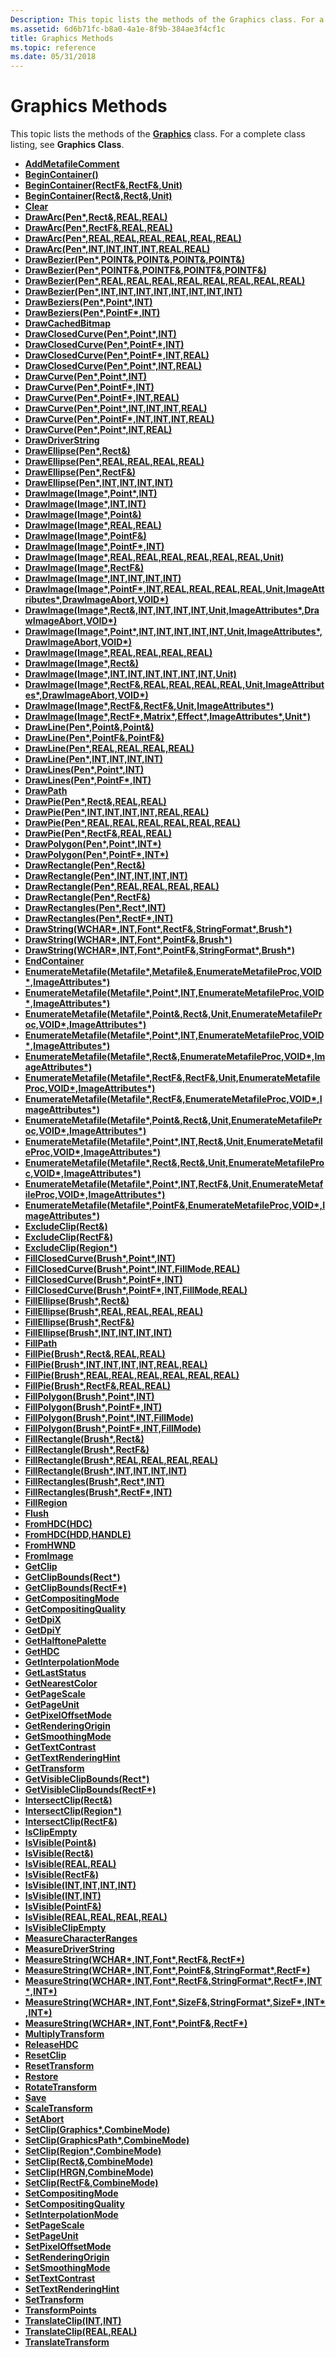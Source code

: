 ```yaml
---
Description: This topic lists the methods of the Graphics class. For a complete class listing, see Graphics Class.
ms.assetid: 6d6b71fc-b8a0-4a1e-8f9b-384ae3f4cf1c
title: Graphics Methods
ms.topic: reference
ms.date: 05/31/2018
---
```


# Graphics Methods

This topic lists the methods of the [**Graphics**](/windows/desktop/api/gdiplusgraphics/nl-gdiplusgraphics-graphics) class. For a complete class listing, see **Graphics Class**.

-   [**AddMetafileComment**](/windows/desktop/api/Gdiplusgraphics/nf-gdiplusgraphics-graphics-addmetafilecomment)
-   [**BeginContainer()**](https://msdn.microsoft.com/en-us/library/ms536156(v=VS.85).aspx)
-   [**BeginContainer(RectF&,RectF&,Unit)**](https://msdn.microsoft.com/en-us/library/ms536157(v=VS.85).aspx)
-   [**BeginContainer(Rect&,Rect&,Unit)**](https://msdn.microsoft.com/en-us/library/ms536158(v=VS.85).aspx)
-   [**Clear**](/windows/desktop/api/Gdiplusgraphics/nf-gdiplusgraphics-graphics-clear)
-   [**DrawArc(Pen\*,Rect&,REAL,REAL)**](https://msdn.microsoft.com/en-us/library/ms536152(v=VS.85).aspx)
-   [**DrawArc(Pen\*,RectF&,REAL,REAL)**](https://msdn.microsoft.com/en-us/library/ms536153(v=VS.85).aspx)
-   [**DrawArc(Pen\*,REAL,REAL,REAL,REAL,REAL,REAL)**](https://msdn.microsoft.com/en-us/library/ms536154(v=VS.85).aspx)
-   [**DrawArc(Pen\*,INT,INT,INT,INT,REAL,REAL)**](https://msdn.microsoft.com/en-us/library/ms536155(v=VS.85).aspx)
-   [**DrawBezier(Pen\*,POINT&,POINT&,POINT&,POINT&)**](https://msdn.microsoft.com/en-us/library/ms536148(v=VS.85).aspx)
-   [**DrawBezier(Pen\*,POINTF&,POINTF&,POINTF&,POINTF&)**](https://msdn.microsoft.com/en-us/library/ms536149(v=VS.85).aspx)
-   [**DrawBezier(Pen\*,REAL,REAL,REAL,REAL,REAL,REAL,REAL,REAL)**](https://msdn.microsoft.com/en-us/library/ms536150(v=VS.85).aspx)
-   [**DrawBezier(Pen\*,INT,INT,INT,INT,INT,INT,INT,INT)**](https://msdn.microsoft.com/en-us/library/ms536151(v=VS.85).aspx)
-   [**DrawBeziers(Pen\*,Point\*,INT)**](https://msdn.microsoft.com/en-us/library/ms536146(v=VS.85).aspx)
-   [**DrawBeziers(Pen\*,PointF\*,INT)**](https://msdn.microsoft.com/en-us/library/ms536147(v=VS.85).aspx)
-   [**DrawCachedBitmap**](/windows/desktop/api/Gdiplusgraphics/nf-gdiplusgraphics-graphics-drawcachedbitmap)
-   [**DrawClosedCurve(Pen\*,Point\*,INT)**](https://msdn.microsoft.com/en-us/library/ms536142(v=VS.85).aspx)
-   [**DrawClosedCurve(Pen\*,PointF\*,INT)**](https://msdn.microsoft.com/en-us/library/ms536143(v=VS.85).aspx)
-   [**DrawClosedCurve(Pen\*,PointF\*,INT,REAL)**](https://msdn.microsoft.com/en-us/library/ms536144(v=VS.85).aspx)
-   [**DrawClosedCurve(Pen\*,Point\*,INT,REAL)**](https://msdn.microsoft.com/en-us/library/ms536145(v=VS.85).aspx)
-   [**DrawCurve(Pen\*,Point\*,INT)**](https://msdn.microsoft.com/en-us/library/ms536069(v=VS.85).aspx)
-   [**DrawCurve(Pen\*,PointF\*,INT)**](https://msdn.microsoft.com/en-us/library/ms536070(v=VS.85).aspx)
-   [**DrawCurve(Pen\*,PointF\*,INT,REAL)**](https://msdn.microsoft.com/en-us/library/ms536072(v=VS.85).aspx)
-   [**DrawCurve(Pen\*,Point\*,INT,INT,INT,REAL)**](https://msdn.microsoft.com/en-us/library/ms536139(v=VS.85).aspx)
-   [**DrawCurve(Pen\*,PointF\*,INT,INT,INT,REAL)**](https://msdn.microsoft.com/en-us/library/ms536140(v=VS.85).aspx)
-   [**DrawCurve(Pen\*,Point\*,INT,REAL)**](https://msdn.microsoft.com/en-us/library/ms536141(v=VS.85).aspx)
-   [**DrawDriverString**](/windows/desktop/api/Gdiplusgraphics/nf-gdiplusgraphics-graphics-drawdriverstring)
-   [**DrawEllipse(Pen\*,Rect&)**](https://msdn.microsoft.com/en-us/library/ms536062(v=VS.85).aspx)
-   [**DrawEllipse(Pen\*,REAL,REAL,REAL,REAL)**](https://msdn.microsoft.com/en-us/library/ms536064(v=VS.85).aspx)
-   [**DrawEllipse(Pen\*,RectF&)**](https://msdn.microsoft.com/en-us/library/ms536065(v=VS.85).aspx)
-   [**DrawEllipse(Pen\*,INT,INT,INT,INT)**](https://msdn.microsoft.com/en-us/library/ms536067(v=VS.85).aspx)
-   [**DrawImage(Image\*,Point\*,INT)**](https://msdn.microsoft.com/en-us/library/ms536028(v=VS.85).aspx)
-   [**DrawImage(Image\*,INT,INT)**](https://msdn.microsoft.com/en-us/library/ms536030(v=VS.85).aspx)
-   [**DrawImage(Image\*,Point&)**](https://msdn.microsoft.com/en-us/library/ms536032(v=VS.85).aspx)
-   [**DrawImage(Image\*,REAL,REAL)**](https://msdn.microsoft.com/en-us/library/ms536034(v=VS.85).aspx)
-   [**DrawImage(Image\*,PointF&)**](https://msdn.microsoft.com/en-us/library/ms536035(v=VS.85).aspx)
-   [**DrawImage(Image\*,PointF\*,INT)**](https://msdn.microsoft.com/en-us/library/ms536037(v=VS.85).aspx)
-   [**DrawImage(Image\*,REAL,REAL,REAL,REAL,REAL,REAL,Unit)**](https://msdn.microsoft.com/en-us/library/ms536039(v=VS.85).aspx)
-   [**DrawImage(Image\*,RectF&)**](https://msdn.microsoft.com/en-us/library/ms536041(v=VS.85).aspx)
-   [**DrawImage(Image\*,INT,INT,INT,INT)**](https://msdn.microsoft.com/en-us/library/ms536042(v=VS.85).aspx)
-   [**DrawImage(Image\*,PointF\*,INT,REAL,REAL,REAL,REAL,Unit,ImageAttributes\*,DrawImageAbort,VOID\*)**](https://msdn.microsoft.com/en-us/library/ms536044(v=VS.85).aspx)
-   [**DrawImage(Image\*,Rect&,INT,INT,INT,INT,Unit,ImageAttributes\*,DrawImageAbort,VOID\*)**](https://msdn.microsoft.com/en-us/library/ms536045(v=VS.85).aspx)
-   [**DrawImage(Image\*,Point\*,INT,INT,INT,INT,INT,Unit,ImageAttributes\*,DrawImageAbort,VOID\*)**](https://msdn.microsoft.com/en-us/library/ms536047(v=VS.85).aspx)
-   [**DrawImage(Image\*,REAL,REAL,REAL,REAL)**](https://msdn.microsoft.com/en-us/library/ms536049(v=VS.85).aspx)
-   [**DrawImage(Image\*,Rect&)**](https://msdn.microsoft.com/en-us/library/ms536051(v=VS.85).aspx)
-   [**DrawImage(Image\*,INT,INT,INT,INT,INT,INT,Unit)**](https://msdn.microsoft.com/en-us/library/ms536053(v=VS.85).aspx)
-   [**DrawImage(Image\*,RectF&,REAL,REAL,REAL,REAL,Unit,ImageAttributes\*,DrawImageAbort,VOID\*)**](https://msdn.microsoft.com/en-us/library/ms536056(v=VS.85).aspx)
-   [**DrawImage(Image\*,RectF&,RectF&,Unit,ImageAttributes\*)**](https://msdn.microsoft.com/en-us/library/ms536057(v=VS.85).aspx)
-   [**DrawImage(Image\*,RectF\*,Matrix\*,Effect\*,ImageAttributes\*,Unit\*)**](https://msdn.microsoft.com/en-us/library/ms536058(v=VS.85).aspx)
-   [**DrawLine(Pen\*,Point&,Point&)**](https://msdn.microsoft.com/en-us/library/ms536020(v=VS.85).aspx)
-   [**DrawLine(Pen\*,PointF&,PointF&)**](https://msdn.microsoft.com/en-us/library/ms536022(v=VS.85).aspx)
-   [**DrawLine(Pen\*,REAL,REAL,REAL,REAL)**](https://msdn.microsoft.com/en-us/library/ms536024(v=VS.85).aspx)
-   [**DrawLine(Pen\*,INT,INT,INT,INT)**](https://msdn.microsoft.com/en-us/library/ms536026(v=VS.85).aspx)
-   [**DrawLines(Pen\*,Point\*,INT)**](https://msdn.microsoft.com/en-us/library/ms536017(v=VS.85).aspx)
-   [**DrawLines(Pen\*,PointF\*,INT)**](https://msdn.microsoft.com/en-us/library/ms536019(v=VS.85).aspx)
-   [**DrawPath**](/windows/desktop/api/Gdiplusgraphics/nf-gdiplusgraphics-graphics-drawpath)
-   [**DrawPie(Pen\*,Rect&,REAL,REAL)**](https://msdn.microsoft.com/en-us/library/ms536011(v=VS.85).aspx)
-   [**DrawPie(Pen\*,INT,INT,INT,INT,REAL,REAL)**](https://msdn.microsoft.com/en-us/library/ms536013(v=VS.85).aspx)
-   [**DrawPie(Pen\*,REAL,REAL,REAL,REAL,REAL,REAL)**](https://msdn.microsoft.com/en-us/library/ms536014(v=VS.85).aspx)
-   [**DrawPie(Pen\*,RectF&,REAL,REAL)**](https://msdn.microsoft.com/en-us/library/ms536016(v=VS.85).aspx)
-   [**DrawPolygon(Pen\*,Point\*,INT\*)**](https://msdn.microsoft.com/en-us/library/ms536008(v=VS.85).aspx)
-   [**DrawPolygon(Pen\*,PointF\*,INT\*)**](https://msdn.microsoft.com/en-us/library/ms536009(v=VS.85).aspx)
-   [**DrawRectangle(Pen\*,Rect&)**](https://msdn.microsoft.com/en-us/library/ms536001(v=VS.85).aspx)
-   [**DrawRectangle(Pen\*,INT,INT,INT,INT)**](https://msdn.microsoft.com/en-us/library/ms536003(v=VS.85).aspx)
-   [**DrawRectangle(Pen\*,REAL,REAL,REAL,REAL)**](https://msdn.microsoft.com/en-us/library/ms536004(v=VS.85).aspx)
-   [**DrawRectangle(Pen\*,RectF&)**](https://msdn.microsoft.com/en-us/library/ms536006(v=VS.85).aspx)
-   [**DrawRectangles(Pen\*,Rect\*,INT)**](https://msdn.microsoft.com/en-us/library/ms535996(v=VS.85).aspx)
-   [**DrawRectangles(Pen\*,RectF\*,INT)**](https://msdn.microsoft.com/en-us/library/ms535998(v=VS.85).aspx)
-   [**DrawString(WCHAR\*,INT,Font\*,RectF&,StringFormat\*,Brush\*)**](https://msdn.microsoft.com/en-us/library/ms535991(v=VS.85).aspx)
-   [**DrawString(WCHAR\*,INT,Font\*,PointF&,Brush\*)**](https://msdn.microsoft.com/en-us/library/ms535993(v=VS.85).aspx)
-   [**DrawString(WCHAR\*,INT,Font\*,PointF&,StringFormat\*,Brush\*)**](https://msdn.microsoft.com/en-us/library/ms535994(v=VS.85).aspx)
-   [**EndContainer**](/windows/desktop/api/Gdiplusgraphics/nf-gdiplusgraphics-graphics-endcontainer)
-   [**EnumerateMetafile(Metafile\*,Metafile&,EnumerateMetafileProc,VOID\*,ImageAttributes\*)**](https://msdn.microsoft.com/en-us/library/ms535977(v=VS.85).aspx)
-   [**EnumerateMetafile(Metafile\*,Point\*,INT,EnumerateMetafileProc,VOID\*,ImageAttributes\*)**](https://msdn.microsoft.com/en-us/library/ms535978(v=VS.85).aspx)
-   [**EnumerateMetafile(Metafile\*,Point&,Rect&,Unit,EnumerateMetafileProc,VOID\*,ImageAttributes\*)**](https://msdn.microsoft.com/en-us/library/ms535979(v=VS.85).aspx)
-   [**EnumerateMetafile(Metafile\*,Point\*,INT,EnumerateMetafileProc,VOID\*,ImageAttributes\*)**](https://msdn.microsoft.com/en-us/library/ms535980(v=VS.85).aspx)
-   [**EnumerateMetafile(Metafile\*,Rect&,EnumerateMetafileProc,VOID\*,ImageAttributes\*)**](https://msdn.microsoft.com/en-us/library/ms535981(v=VS.85).aspx)
-   [**EnumerateMetafile(Metafile\*,RectF&,RectF&,Unit,EnumerateMetafileProc,VOID\*,ImageAttributes\*)**](https://msdn.microsoft.com/en-us/library/ms535982(v=VS.85).aspx)
-   [**EnumerateMetafile(Metafile\*,RectF&,EnumerateMetafileProc,VOID\*,ImageAttributes\*)**](https://msdn.microsoft.com/en-us/library/ms535983(v=VS.85).aspx)
-   [**EnumerateMetafile(Metafile\*,Point&,Rect&,Unit,EnumerateMetafileProc,VOID\*,ImageAttributes\*)**](https://msdn.microsoft.com/en-us/library/ms535984(v=VS.85).aspx)
-   [**EnumerateMetafile(Metafile\*,Point\*,INT,Rect&,Unit,EnumerateMetafileProc,VOID\*,ImageAttributes\*)**](https://msdn.microsoft.com/en-us/library/ms535985(v=VS.85).aspx)
-   [**EnumerateMetafile(Metafile\*,Rect&,Rect&,Unit,EnumerateMetafileProc,VOID\*,ImageAttributes\*)**](https://msdn.microsoft.com/en-us/library/ms535986(v=VS.85).aspx)
-   [**EnumerateMetafile(Metafile\*,Point\*,INT,RectF&,Unit,EnumerateMetafileProc,VOID\*,ImageAttributes\*)**](https://msdn.microsoft.com/en-us/library/ms535988(v=VS.85).aspx)
-   [**EnumerateMetafile(Metafile\*,PointF&,EnumerateMetafileProc,VOID\*,ImageAttributes\*)**](https://msdn.microsoft.com/en-us/library/ms535989(v=VS.85).aspx)
-   [**ExcludeClip(Rect&)**](https://msdn.microsoft.com/en-us/library/ms535974(v=VS.85).aspx)
-   [**ExcludeClip(RectF&)**](https://msdn.microsoft.com/en-us/library/ms535975(v=VS.85).aspx)
-   [**ExcludeClip(Region\*)**](https://msdn.microsoft.com/en-us/library/ms535976(v=VS.85).aspx)
-   [**FillClosedCurve(Brush\*,Point\*,INT)**](https://msdn.microsoft.com/en-us/library/ms535970(v=VS.85).aspx)
-   [**FillClosedCurve(Brush\*,Point\*,INT,FillMode,REAL)**](https://msdn.microsoft.com/en-us/library/ms535971(v=VS.85).aspx)
-   [**FillClosedCurve(Brush\*,PointF\*,INT)**](https://msdn.microsoft.com/en-us/library/ms535972(v=VS.85).aspx)
-   [**FillClosedCurve(Brush\*,PointF\*,INT,FillMode,REAL)**](https://msdn.microsoft.com/en-us/library/ms535973(v=VS.85).aspx)
-   [**FillEllipse(Brush\*,Rect&)**](https://msdn.microsoft.com/en-us/library/ms535966(v=VS.85).aspx)
-   [**FillEllipse(Brush\*,REAL,REAL,REAL,REAL)**](https://msdn.microsoft.com/en-us/library/ms535967(v=VS.85).aspx)
-   [**FillEllipse(Brush\*,RectF&)**](https://msdn.microsoft.com/en-us/library/ms535968(v=VS.85).aspx)
-   [**FillEllipse(Brush\*,INT,INT,INT,INT)**](https://msdn.microsoft.com/en-us/library/ms535969(v=VS.85).aspx)
-   [**FillPath**](/windows/desktop/api/Gdiplusgraphics/nf-gdiplusgraphics-graphics-fillpath)
-   [**FillPie(Brush\*,Rect&,REAL,REAL)**](https://msdn.microsoft.com/en-us/library/ms535962(v=VS.85).aspx)
-   [**FillPie(Brush\*,INT,INT,INT,INT,REAL,REAL)**](https://msdn.microsoft.com/en-us/library/ms535963(v=VS.85).aspx)
-   [**FillPie(Brush\*,REAL,REAL,REAL,REAL,REAL,REAL)**](https://msdn.microsoft.com/en-us/library/ms535964(v=VS.85).aspx)
-   [**FillPie(Brush\*,RectF&,REAL,REAL)**](https://msdn.microsoft.com/en-us/library/ms535965(v=VS.85).aspx)
-   [**FillPolygon(Brush\*,Point\*,INT)**](https://msdn.microsoft.com/en-us/library/ms535958(v=VS.85).aspx)
-   [**FillPolygon(Brush\*,PointF\*,INT)**](https://msdn.microsoft.com/en-us/library/ms535959(v=VS.85).aspx)
-   [**FillPolygon(Brush\*,Point\*,INT,FillMode)**](https://msdn.microsoft.com/en-us/library/ms535960(v=VS.85).aspx)
-   [**FillPolygon(Brush\*,PointF\*,INT,FillMode)**](https://msdn.microsoft.com/en-us/library/ms535961(v=VS.85).aspx)
-   [**FillRectangle(Brush\*,Rect&)**](https://msdn.microsoft.com/en-us/library/ms535954(v=VS.85).aspx)
-   [**FillRectangle(Brush\*,RectF&)**](https://msdn.microsoft.com/en-us/library/ms535955(v=VS.85).aspx)
-   [**FillRectangle(Brush\*,REAL,REAL,REAL,REAL)**](https://msdn.microsoft.com/en-us/library/ms535956(v=VS.85).aspx)
-   [**FillRectangle(Brush\*,INT,INT,INT,INT)**](https://msdn.microsoft.com/en-us/library/ms535957(v=VS.85).aspx)
-   [**FillRectangles(Brush\*,Rect\*,INT)**](https://msdn.microsoft.com/en-us/library/ms535952(v=VS.85).aspx)
-   [**FillRectangles(Brush\*,RectF\*,INT)**](https://msdn.microsoft.com/en-us/library/ms535953(v=VS.85).aspx)
-   [**FillRegion**](/windows/desktop/api/Gdiplusgraphics/nf-gdiplusgraphics-graphics-fillregion)
-   [**Flush**](/windows/desktop/api/Gdiplusgraphics/nf-gdiplusgraphics-graphics-flush)
-   [**FromHDC(HDC)**](https://msdn.microsoft.com/en-us/library/ms535950(v=VS.85).aspx)
-   [**FromHDC(HDD,HANDLE)**](https://msdn.microsoft.com/en-us/library/ms535951(v=VS.85).aspx)
-   [**FromHWND**](/windows/desktop/api/Gdiplusgraphics/nf-gdiplusgraphics-graphics-fromhwnd)
-   [**FromImage**](/windows/desktop/api/Gdiplusgraphics/nf-gdiplusgraphics-graphics-fromimage)
-   [**GetClip**](/windows/desktop/api/Gdiplusgraphics/nf-gdiplusgraphics-graphics-getclip)
-   [**GetClipBounds(Rect\*)**](https://msdn.microsoft.com/en-us/library/ms535948(v=VS.85).aspx)
-   [**GetClipBounds(RectF\*)**](https://msdn.microsoft.com/en-us/library/ms535949(v=VS.85).aspx)
-   [**GetCompositingMode**](/windows/desktop/api/Gdiplusgraphics/nf-gdiplusgraphics-graphics-getcompositingmode)
-   [**GetCompositingQuality**](/windows/desktop/api/Gdiplusgraphics/nf-gdiplusgraphics-graphics-getcompositingquality)
-   [**GetDpiX**](/windows/desktop/api/Gdiplusgraphics/nf-gdiplusgraphics-graphics-getdpix)
-   [**GetDpiY**](/windows/desktop/api/Gdiplusgraphics/nf-gdiplusgraphics-graphics-getdpiy)
-   [**GetHalftonePalette**](/windows/desktop/api/Gdiplusgraphics/nf-gdiplusgraphics-graphics-gethalftonepalette)
-   [**GetHDC**](/windows/desktop/api/Gdiplusgraphics/nf-gdiplusgraphics-graphics-gethdc)
-   [**GetInterpolationMode**](/windows/desktop/api/Gdiplusgraphics/nf-gdiplusgraphics-graphics-getinterpolationmode)
-   [**GetLastStatus**](/windows/desktop/api/Gdiplusgraphics/nf-gdiplusgraphics-graphics-getlaststatus)
-   [**GetNearestColor**](/windows/desktop/api/Gdiplusgraphics/nf-gdiplusgraphics-graphics-getnearestcolor)
-   [**GetPageScale**](/windows/desktop/api/Gdiplusgraphics/nf-gdiplusgraphics-graphics-getpagescale)
-   [**GetPageUnit**](/windows/desktop/api/Gdiplusgraphics/nf-gdiplusgraphics-graphics-getpageunit)
-   [**GetPixelOffsetMode**](/windows/desktop/api/Gdiplusgraphics/nf-gdiplusgraphics-graphics-getpixeloffsetmode)
-   [**GetRenderingOrigin**](/windows/desktop/api/Gdiplusgraphics/nf-gdiplusgraphics-graphics-getrenderingorigin)
-   [**GetSmoothingMode**](/windows/desktop/api/Gdiplusgraphics/nf-gdiplusgraphics-graphics-getsmoothingmode)
-   [**GetTextContrast**](/windows/desktop/api/Gdiplusgraphics/nf-gdiplusgraphics-graphics-gettextcontrast)
-   [**GetTextRenderingHint**](/windows/desktop/api/Gdiplusgraphics/nf-gdiplusgraphics-graphics-gettextrenderinghint)
-   [**GetTransform**](/windows/desktop/api/Gdiplusgraphics/nf-gdiplusgraphics-graphics-gettransform)
-   [**GetVisibleClipBounds(Rect\*)**](https://msdn.microsoft.com/en-us/library/ms535946(v=VS.85).aspx)
-   [**GetVisibleClipBounds(RectF\*)**](https://msdn.microsoft.com/en-us/library/ms535947(v=VS.85).aspx)
-   [**IntersectClip(Rect&)**](https://msdn.microsoft.com/en-us/library/ms535943(v=VS.85).aspx)
-   [**IntersectClip(Region\*)**](https://msdn.microsoft.com/en-us/library/ms535944(v=VS.85).aspx)
-   [**IntersectClip(RectF&)**](https://msdn.microsoft.com/en-us/library/ms535945(v=VS.85).aspx)
-   [**IsClipEmpty**](/windows/desktop/api/Gdiplusgraphics/nf-gdiplusgraphics-graphics-isclipempty)
-   [**IsVisible(Point&)**](https://msdn.microsoft.com/en-us/library/ms535834(v=VS.85).aspx)
-   [**IsVisible(Rect&)**](https://msdn.microsoft.com/en-us/library/ms535936(v=VS.85).aspx)
-   [**IsVisible(REAL,REAL)**](https://msdn.microsoft.com/en-us/library/ms535937(v=VS.85).aspx)
-   [**IsVisible(RectF&)**](https://msdn.microsoft.com/en-us/library/ms535938(v=VS.85).aspx)
-   [**IsVisible(INT,INT,INT,INT)**](https://msdn.microsoft.com/en-us/library/ms535939(v=VS.85).aspx)
-   [**IsVisible(INT,INT)**](https://msdn.microsoft.com/en-us/library/ms535940(v=VS.85).aspx)
-   [**IsVisible(PointF&)**](https://msdn.microsoft.com/en-us/library/ms535941(v=VS.85).aspx)
-   [**IsVisible(REAL,REAL,REAL,REAL)**](https://msdn.microsoft.com/en-us/library/ms535942(v=VS.85).aspx)
-   [**IsVisibleClipEmpty**](/windows/desktop/api/Gdiplusgraphics/nf-gdiplusgraphics-graphics-isvisibleclipempty)
-   [**MeasureCharacterRanges**](/windows/desktop/api/Gdiplusgraphics/nf-gdiplusgraphics-graphics-measurecharacterranges)
-   [**MeasureDriverString**](/windows/desktop/api/Gdiplusgraphics/nf-gdiplusgraphics-graphics-measuredriverstring)
-   [**MeasureString(WCHAR\*,INT,Font\*,RectF&,RectF\*)**](https://msdn.microsoft.com/en-us/library/ms535829(v=VS.85).aspx)
-   [**MeasureString(WCHAR\*,INT,Font\*,PointF&,StringFormat\*,RectF\*)**](https://msdn.microsoft.com/en-us/library/ms535830(v=VS.85).aspx)
-   [**MeasureString(WCHAR\*,INT,Font\*,RectF&,StringFormat\*,RectF\*,INT\*,INT\*)**](https://msdn.microsoft.com/en-us/library/ms535831(v=VS.85).aspx)
-   [**MeasureString(WCHAR\*,INT,Font\*,SizeF&,StringFormat\*,SizeF\*,INT\*,INT\*)**](https://msdn.microsoft.com/en-us/library/ms535832(v=VS.85).aspx)
-   [**MeasureString(WCHAR\*,INT,Font\*,PointF&,RectF\*)**](https://msdn.microsoft.com/en-us/library/ms535833(v=VS.85).aspx)
-   [**MultiplyTransform**](/windows/desktop/api/Gdiplusgraphics/nf-gdiplusgraphics-graphics-multiplytransform)
-   [**ReleaseHDC**](/windows/desktop/api/Gdiplusgraphics/nf-gdiplusgraphics-graphics-releasehdc)
-   [**ResetClip**](/windows/desktop/api/Gdiplusgraphics/nf-gdiplusgraphics-graphics-resetclip)
-   [**ResetTransform**](/windows/desktop/api/Gdiplusgraphics/nf-gdiplusgraphics-graphics-resettransform)
-   [**Restore**](/windows/desktop/api/Gdiplusgraphics/nf-gdiplusgraphics-graphics-restore)
-   [**RotateTransform**](/windows/desktop/api/Gdiplusgraphics/nf-gdiplusgraphics-graphics-rotatetransform)
-   [**Save**](/windows/desktop/api/Gdiplusgraphics/nf-gdiplusgraphics-graphics-save)
-   [**ScaleTransform**](/windows/desktop/api/Gdiplusgraphics/nf-gdiplusgraphics-graphics-scaletransform)
-   [**SetAbort**](/windows/desktop/api/GdiplusGraphics/nf-gdiplusgraphics-graphics-setabort)
-   [**SetClip(Graphics\*,CombineMode)**](https://msdn.microsoft.com/en-us/library/ms535823(v=VS.85).aspx)
-   [**SetClip(GraphicsPath\*,CombineMode)**](https://msdn.microsoft.com/en-us/library/ms535824(v=VS.85).aspx)
-   [**SetClip(Region\*,CombineMode)**](https://msdn.microsoft.com/en-us/library/ms535825(v=VS.85).aspx)
-   [**SetClip(Rect&,CombineMode)**](https://msdn.microsoft.com/en-us/library/ms535826(v=VS.85).aspx)
-   [**SetClip(HRGN,CombineMode)**](https://msdn.microsoft.com/en-us/library/ms535827(v=VS.85).aspx)
-   [**SetClip(RectF&,CombineMode)**](https://msdn.microsoft.com/en-us/library/ms535828(v=VS.85).aspx)
-   [**SetCompositingMode**](/windows/desktop/api/Gdiplusgraphics/nf-gdiplusgraphics-graphics-setcompositingmode)
-   [**SetCompositingQuality**](/windows/desktop/api/Gdiplusgraphics/nf-gdiplusgraphics-graphics-setcompositingquality)
-   [**SetInterpolationMode**](/windows/desktop/api/Gdiplusgraphics/nf-gdiplusgraphics-graphics-setinterpolationmode)
-   [**SetPageScale**](/windows/desktop/api/Gdiplusgraphics/nf-gdiplusgraphics-graphics-setpagescale)
-   [**SetPageUnit**](/windows/desktop/api/Gdiplusgraphics/nf-gdiplusgraphics-graphics-setpageunit)
-   [**SetPixelOffsetMode**](/windows/desktop/api/Gdiplusgraphics/nf-gdiplusgraphics-graphics-setpixeloffsetmode)
-   [**SetRenderingOrigin**](/windows/desktop/api/Gdiplusgraphics/nf-gdiplusgraphics-graphics-setrenderingorigin)
-   [**SetSmoothingMode**](/windows/desktop/api/Gdiplusgraphics/nf-gdiplusgraphics-graphics-setsmoothingmode)
-   [**SetTextContrast**](/windows/desktop/api/Gdiplusgraphics/nf-gdiplusgraphics-graphics-settextcontrast)
-   [**SetTextRenderingHint**](/windows/desktop/api/Gdiplusgraphics/nf-gdiplusgraphics-graphics-settextrenderinghint)
-   [**SetTransform**](/windows/desktop/api/Gdiplusgraphics/nf-gdiplusgraphics-graphics-settransform)
-   [**TransformPoints**](https://msdn.microsoft.com/en-us/library/ms535819(v=VS.85).aspx)
-   [**TranslateClip(INT,INT)**](https://msdn.microsoft.com/en-us/library/ms535821(v=VS.85).aspx)
-   [**TranslateClip(REAL,REAL)**](https://msdn.microsoft.com/en-us/library/ms535822(v=VS.85).aspx)
-   [**TranslateTransform**](/windows/desktop/api/Gdiplusgraphics/nf-gdiplusgraphics-graphics-translatetransform)

 

 



